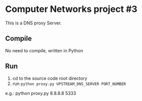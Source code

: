 # Computer Networks project #3

This is a DNS proxy Server.

## Compile

No need to compile, written in Python

## Run

1. cd to the source code root directory
2. run `python proxy.py UPSTREAM_DNS_SERVER PORT_NUMBER`

e.g.: python proxy.py 8.8.8.8 5333
